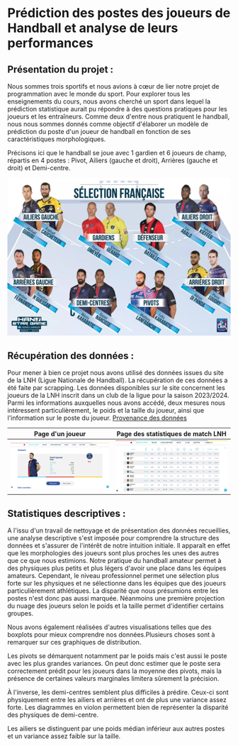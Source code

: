 # Prédiction des postes des joueurs de Handball et analyse de leurs performances

## Présentation du projet : 
Nous sommes trois sportifs et nous avions à cœur de lier notre projet de programmation avec le monde du sport. 
Pour explorer tous les enseignements du cours, nous avons cherché un sport dans lequel la prédiction statistique aurait pu répondre à des questions pratiques pour les joueurs et les entraîneurs. 
Comme deux d'entre nous pratiquent le handball, nous nous sommes donnés comme objectif d'élaborer un modèle de prédiction du poste d'un joueur de handball en fonction de ses caractéristiques morphologiques. 

Précisons ici que le handball se joue avec 1 gardien et 6 joueurs de champ, répartis en 4 postes : Pivot, Ailiers (gauche et droit), Arrières (gauche et droit) et Demi-centre.  

![Composition Hand Star Game 2015 ](Images/Compo_France.jpg.webp)

## Récupération des données :
Pour mener à bien ce projet nous avons utilisé des données issues du site de la LNH (Ligue Nationale de Handball). La récupération de ces données a été faite par scrapping. 
Les données disponibles sur le site concernent les joueurs de la LNH inscrit dans un club de la ligue pour la saison 2023/2024. 
Parmi les informations auxquelles nous avons accédé, deux mesures nous intéressent particulièrement, le poids et la taille du joueur, ainsi que l'information sur le poste du joueur.
[Provenance des données](https://www.lnh.fr/liquimoly-starligue/stats/joueurs?seasons_id=36#stats)


| Page d'un joueur | Page des statistiques de match LNH              |
|-----------------------|-----------------------|
| ![Page d'un joueur](./Images/Screenshot_page_joueur_LNH.png) | ![Page des statistiques de match LNH](./Images/Screenshot_page_match_LNH.png)|

## Statistiques descriptives :
A l'issu d'un travail de nettoyage et de présentation des données recueillies, une analyse descriptive s'est imposée pour comprendre la structure des données et s'assurer de l'intérêt de notre intuition initiale. 
Il apparaît en effet que les morphologies des joueurs sont plus proches les unes des autres que ce que nous estimions. Notre pratique du handball amateur permet à des physiques plus petits et plus légers d'avoir une place dans les équipes amateurs. Cependant, le niveau professionnel permet une sélection plus forte sur les physiques et ne sélectionne dans les équipes que des joueurs particulièrement athlétiques.
La disparité que nous présumions entre les postes n'est donc pas aussi marquée. Néanmoins une première projection du nuage des joueurs selon le poids et la taille permet d'identifier certains groupes.

Nous avons également réalisées d'autres visualisations telles que des boxplots pour mieux comprendre nos données.Plusieurs choses sont à remarquer sur ces graphiques de distribution.

Les pivots se démarquent notamment par le poids mais c'est aussi le poste avec les plus grandes variances. On peut donc estimer que le poste sera correctement prédit pour les joueurs dans la moyenne des pivots, mais la présence de certaines valeurs marginales limitera sûrement la précision. 

À l'inverse, les demi-centres semblent plus difficiles à prédire. Ceux-ci sont physiquement entre les ailiers et arrières et ont de plus une variance assez forte. Les diagrammes en violon permettent bien de représenter la disparité des physiques de demi-centre. 

Les ailiers se distinguent par une poids médian inférieur aux autres postes et un variance assez faible sur la taille. 





